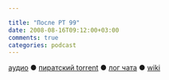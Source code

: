 ```yaml
---

title: "После РТ 99"
date: 2008-08-16T09:12:00+03:00
comments: true
categories: podcast
---
```

[аудио](http://cdn.radio-t.com/rt99post.mp3) ● [пиратский torrent](http://pirates.radio-t.com/torrents/rt99post.mp3.torrent) ● [лог чата](http://chat.radio-t.com/logs/radio-t-99.html) ● [wiki](http://wiki.radio-t.com/%D0%9F%D0%BE%D1%81%D0%BB%D0%B5_%D0%A0%D0%A2_99)<audio src="http://cdn.radio-t.com/rt99post.mp3" preload="none">
